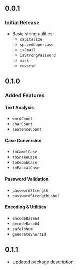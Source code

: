 ## 0.0.1
### Initial Release
- Basic string utilities:
  - `capitalize`
  - `spacedUppercase`
  - `isEmail`
  - `isStrongPassword`
  - `mask`
  - `reverse`


## 0.1.0
### Added Features

#### Text Analysis
- `wordCount`
- `charCount`
- `sentenceCount`

#### Case Conversion
- `toCamelCase`
- `toSnakeCase`
- `toKebabCase`
- `toPascalCase`

#### Password Validation
- `passwordStrength`
- `passwordStrengthLabel`

#### Encoding & Utilities
- `encodeBase64`
- `decodeBase64`
- `safeToNum`
- `generateShortId`

## 0.1.1
- Updated package description.

